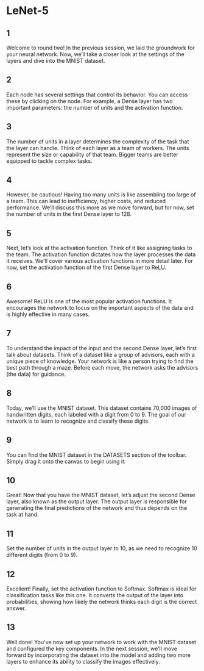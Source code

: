 # LeNet-5

## 1

Welcome to round two! In the previous session, we laid the groundwork for your neural network. Now, we’ll take a closer
look at the settings of the layers and dive into the MNIST dataset.

## 2

Each node has several settings that control its behavior. You can access these by clicking on the node.
For example, a Dense layer has two important parameters: the number of units and the activation function.

## 3

The number of units in a layer determines the complexity of the task that the layer can handle. Think of each layer as a
team of workers. The units represent the size or capability of that team. Bigger teams are better equipped to tackle complex tasks.

## 4

However, be cautious! Having too many units is like assembling too large of a team. This can lead to inefficiency, higher
costs, and reduced performance. We’ll discuss this more as we move forward, but for now, set the number of units in the first Dense layer to 128.

## 5

Next, let’s look at the activation function. Think of it like assigning tasks to the team. The activation function dictates
how the layer processes the data it receives. We'll cover various activation functions in more detail later. For now, set the activation function of the first Dense layer to ReLU.

## 6

Awesome! ReLU is one of the most popular activation functions. It encourages the network to focus on the important
aspects of the data and is highly effective in many cases.

## 7

To understand the impact of the input and the second Dense layer, let’s first talk about datasets. Think of a dataset like
a group of advisors, each with a unique piece of knowledge. Your network is like a person trying to find the best path through a maze.
Before each move, the network asks the advisors (the data) for guidance.

## 8

Today, we’ll use the MNIST dataset. This dataset contains 70,000 images of handwritten digits, each labeled with a digit
from 0 to 9. The goal of our network is to learn to recognize and classify these digits.

## 9

You can find the MNIST dataset in the DATASETS section of the toolbar. Simply drag it onto the canvas to begin using it.

## 10

Great! Now that you have the MNIST dataset, let’s adjust the second Dense layer, also known as the output layer.
The output layer is responsible for generating the final predictions of the network and thus depends on the task at hand.

## 11

Set the number of units in the output layer to 10, as we need to recognize 10 different digits (from 0 to 9).

## 12

Excellent! Finally, set the activation function to Softmax. Softmax is ideal for classification tasks like this one.
It converts the output of the layer into probabilities, showing how likely the network thinks each digit is the correct answer.

## 13

Well done! You've now set up your network to work with the MNIST dataset and configured the key components. In the next
session, we'll move forward by incorporating the dataset into the model and adding two more layers to enhance its ability to classify the images effectively.
